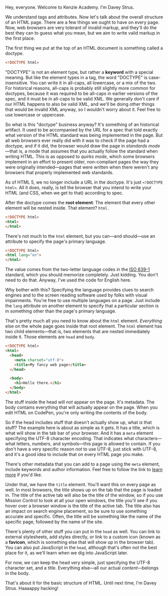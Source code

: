 Hey, everyone. Welcome to Kenzie Academy. I'm Davey Strus.

We understand tags and attributes. Now let's talk about the overall structure of an HTML page. There are a few things we ought to have on every page. Now, web browsers are very tolerant of invalid markup, and they'll do the best they can to guess what you mean, but we aim to write valid markup in the first place.

The first thing we put at the top of an HTML document is something called a doctype.

```html
<!DOCTYPE html>
```

"DOCTYPE" is not an element type, but rather a **keyword** with a special meaning. But like the element types in a tag, the word "DOCTYPE" is case-insensitive. You can write it in all-caps, all lowercase, or a mix of the two. For historical reasons, all-caps is probably still slightly more common for doctypes, because it was required to be all-caps in earlier versions of the spec, and it must be in all-caps to be valid XML. We generally don't care if our HTML happens to also be valid XML, and we'll be doing other things that would be invalid XML anyway, so I wouldn't worry about it. Feel free to use lowercase or uppercase.

So what is this "doctype" business anyway? It's something of an historical artifact. It used to be accompanied by the URL for a spec that told exactly what version of the HTML standard was being implemented in the page. But all web browsers ever really did with it was to check if the page had a doctype, and if it did, the browser would draw the page in _standards mode_—that is, a mode that assumes that you actually follow the standard when writing HTML. This is as opposed to _quirks mode_, which some browsers implement in an effort to present older, non-compliant pages the way they were originally intended—pages that were written when there weren't any browsers that properly implemented web standards.

As of HTML 5, we no longer include a URL in the doctype. It's just `<!DOCTYPE html>`. All it does, really, is tell the browser that you intend to write your HTML (and CSS, when we get to that) according to spec.

After the doctype comes the **root element**: The element that every other element will be nested inside. That element? `html`.

```html
<!DOCTYPE html>
<html>
</html>
```

There's not much to the `html` element, but you can—and should—use an attribute to specify the page's primary language.

```html
<!DOCTYPE html>
<html lang="en">
</html>
```

The value comes from the two-letter language codes in the [ISO 639-1](https://en.wikipedia.org/wiki/List_of_ISO_639-1_codes) standard, which you should memorize completely. Just kidding. You don't need to do that. Anyway, I've used the code for English here.

Why bother with this? Specifying the language provides clues to search engines and to the screen reading software used by folks with visual impairments. You're free to use multiple languages on a page. Just include the `lang` attribute on another element to specify that a particular section is in something other than the page's primary language.

That's pretty much all you need to know about the `html` element. _Everything_ else on the whole page goes inside that root element. The `html` element has two child elements—that is, two elements that are nested immediately inside it. Those elements are `head` and `body`.

```html
<!DOCTYPE html>
<html>
  <head>
    <meta charset="utf-8">
    <title>My fancy web page</title>
  </head>

  <body>
    <h1>Hello there.</h1>
  </body>
</html>
```

The stuff inside the head will _not_ appear on the page. It's metadata. The body contains everything that will actually appear on the page. When you edit HTML on CodePen, you're only writing the contents of the body.

So if the head includes stuff that doesn't actually show up, what _is_ that stuff? The example here is about as simple as it gets. It has a title, which is what will show in the tab bar of your browser. And it has a `meta` element specifying the UTF-8 character encoding. That indicates what characters—what letters, numbers, and symbols—this page is allowed to contain. If you don't have a very specific reason _not_ to use UTF-8, just stick with UTF-8, and it's a good idea to include that on every HTML page you make.

There's other metadata that you can add to a page using the `meta` element, include keywords and author information. Feel free to follow the link to [learn more](https://developer.mozilla.org/en-US/docs/Web/HTML/Element/meta) if you'd like.

Under that, we have the `title` element. You'll want this on every page as well. In most browsers, the title shows up on the tab that the page is loaded in. The title of the active tab will also be the title of the window, so if you use Mission Control to look at all your open windows, the title you'll see if you hover over a browser window is the title of the active tab. The title also has an impact on search engine placement, so be sure to use something accurate and specific. Often, the title will be something like the name of the specific page, followed by the name of the site.

There's plenty of other stuff you can put in the `head` as well. You can link to external stylesheets, add styles directly, or link to a custom icon (known as a **favicon**, which is something else that will show up in the browser tab). You can also put JavaScript in the `head`, although that's often not the best place for it, as we'll learn when we dig into JavaScript later.

For now, we can keep the head very simple, just specifying the UTF-8 character set, and a title. Everything else—all our actual _content_—belongs in the body.

That's about it for the basic structure of HTML. Until next time, I'm Davey Strus. Haaaappy hacking!
